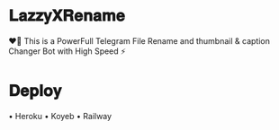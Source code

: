 # 𝐋𝐚𝐳𝐳𝐲𝐗𝐑𝐞𝐧𝐚𝐦𝐞

❤‍🔥 This is a PowerFull Telegram File Rename and thumbnail & caption Changer Bot with High Speed ⚡
 
# 𝐃𝐞𝐩𝐥𝐨𝐲
• Heroku
• Koyeb
• Railway
